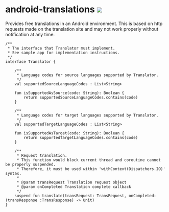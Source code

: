 # android-translations [![](https://jitpack.io/v/AidanPark/android-translations.svg)](https://jitpack.io/#AidanPark/android-translations)
Provides free translations in an Android environment.
This is based on http requests made on the translation site and may not work properly without notification at any time.

```
/**
 * The interface that Translator must implement.
 * See sample app for implementation instructions.
 */
interface Translator {

    /**
     * Language codes for source languages supported by Translator.
     */
    val supportedSourceLanguageCodes : List<String>

    fun isSupportedAsSource(code: String): Boolean {
        return supportedSourceLanguageCodes.contains(code)
    }

    /**
     * Language codes for target languages supported by Translator.
     */
    val supportedTargetLanguageCodes : List<String>

    fun isSupportedAsTarget(code: String): Boolean {
        return supportedTargetLanguageCodes.contains(code)
    }

    /**
     * Request translation.
     * This function would block current thread and coroutine cannot be properly suspended.
     * Therefore, it must be used within 'withContext(Dispatchers.IO)' syntax.
     *
     * @param transRequest Translation request object
     * @param onCompleted Translation complete callback
     */
    suspend fun translate(transRequest: TransRequest, onCompleted: (transResponse :TransResponse) -> Unit)
}
```

